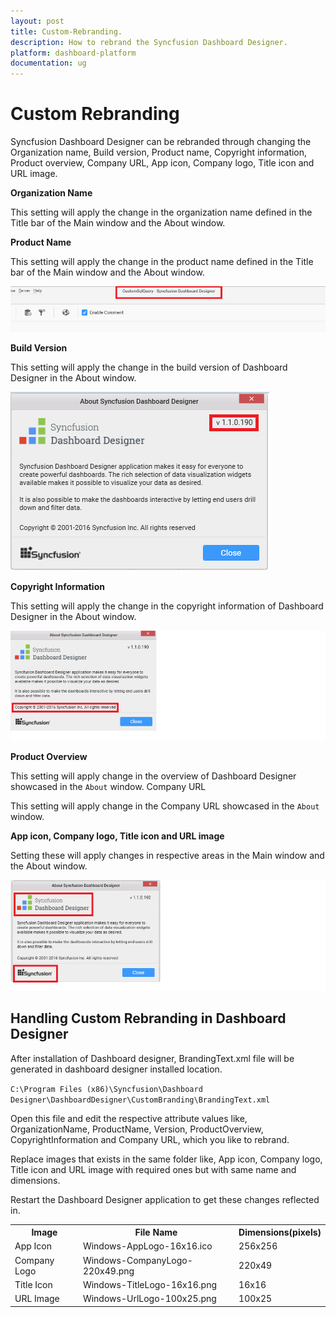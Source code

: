 ```yaml
---
layout: post
title: Custom-Rebranding.
description: How to rebrand the Syncfusion Dashboard Designer.
platform: dashboard-platform
documentation: ug
---
```


# Custom Rebranding


Syncfusion Dashboard Designer can be rebranded through changing the Organization name, Build version, Product name, Copyright information, Product overview, Company URL, App icon, Company logo, Title icon and URL image.

**Organization Name**

This setting will apply the change in the organization name defined in the Title bar of the Main window and the About window.

**Product Name**

This setting will apply the change in the product name defined in the Title bar of the Main window and the About window.

![](images/Product_name.png)

**Build Version**

This setting will apply the change in the build version of Dashboard Designer in the About window.

![](images/buildversion.png)

**Copyright Information**

This setting will apply the change in the copyright information of Dashboard Designer in the About window.

![](images/copyrightinfo.png)

**Product Overview**

This setting will apply change in the overview of Dashboard Designer showcased in the `About` window.
Company URL

This setting will apply change in the Company URL showcased in the `About` window.

**App icon, Company logo, Title icon and URL image**

Setting these will apply changes in respective areas in the Main window and the About window.

![](images/iconlogo.png)

## Handling Custom Rebranding in Dashboard Designer

After installation of Dashboard designer, BrandingText.xml file will be generated in dashboard designer installed location. 

`C:\Program Files (x86)\Syncfusion\Dashboard Designer\DashboardDesigner\CustomBranding\BrandingText.xml`

Open this file and edit the respective attribute values like, OrganizationName, ProductName, Version, ProductOverview, CopyrightInformation and Company URL, which you like to rebrand.

Replace images that exists in the same folder like, App icon, Company logo, Title icon and URL image with required ones but with same name and dimensions.

<table>
<tr>
<th> Image </th>
<th> File Name </th>
<th> Dimensions(pixels) </th>
</tr>
<tr>
<td> App Icon </td>
<td> Windows-AppLogo-16x16.ico </td>
<td> 256x256 </td>
</tr>
<tr>
<td> Company Logo </td>
<td> Windows-CompanyLogo-220x49.png </td>
<td> 220x49 </td>
</tr>
<tr>
<td> Title Icon </td>
<td> Windows-TitleLogo-16x16.png </td>
<td> 16x16 </td>
</tr>
<tr>
<td> URL Image </td>
<td> Windows-UrlLogo-100x25.png </td>
<td> 100x25 </td>
</tr>
 
Restart the Dashboard Designer application to get these changes reflected in.

